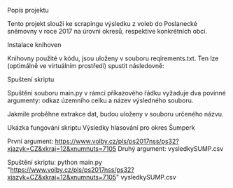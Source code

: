 Popis projektu

Tento projekt slouží ke scrapingu výsledku z voleb do Poslanecké sněmovny v roce 2017 na úrovni okresů, respektive konkrétních obcí.

Instalace knihoven

Knihovny použité v kódu, jsou uloženy v souboru reqirements.txt. Ten lze (optimálně ve virtuálním prostředí) spustit následovně:

Spuštení skriptu

Spuštění souboru main.py v rámci příkazového řádku vyžaduje dva povinné argumenty: odkaz územního celku a název výsledného souboru.

Jakmile proběhne extrakce dat, budou uloženy v souboru určeného názvu.

Ukázka fungování skriptu
Výsledky hlasování pro okres Šumperk

První argument: https://www.volby.cz/pls/ps2017nss/ps32?xjazyk=CZ&xkraj=12&xnumnuts=7105
Druhý argument: vysledkySUMP.csv

Spuštění skriptu:
python main.py "https://www.volby.cz/pls/ps2017nss/ps32?xjazyk=CZ&xkraj=12&xnumnuts=7105" vysledkySUMP.csv
